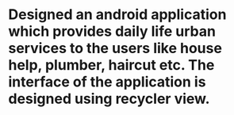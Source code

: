 # Designed an android application which provides daily life urban services to the users like house help, plumber, haircut etc. The interface of the application is designed using recycler view.
